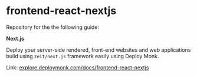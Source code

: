 # frontend-react-nextjs

Repository for the the following guide:

**Next.js**

Deploy your server-side rendered, front-end websites and web applications build using `zeit/next.js` framework easily using Deploy Monk.

Link: [explore.deploymonk.com/docs/frontend-react-nextjs](https://explore.deploymonk.com/docs/frontend-react-nextjs)
